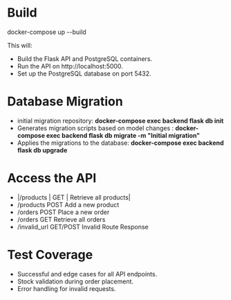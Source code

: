 # Build 
docker-compose up --build                                               

This will:

*   Build the Flask API and PostgreSQL containers.
*   Run the API on http://localhost:5000.
*   Set up the PostgreSQL database on port 5432.

# Database Migration
*   initial migration repository: **docker-compose exec backend flask db init**                               
*    Generates migration scripts based on model changes : **docker-compose exec backend flask db migrate -m "Initial migration"**
*    Applies the migrations to the database: **docker-compose exec backend flask db upgrade**                            

# Access the API

*   |/products      |	    GET	        | Retrieve all products|
*   /products	    POST	    Add a new product
*   /orders	        POST	    Place a new order
*   /orders	        GET	        Retrieve all orders
*   /invalid_url    GET/POST    Invalid Route Response

# Test Coverage

*   Successful and edge cases for all API endpoints.
*   Stock validation during order placement.
*   Error handling for invalid requests.